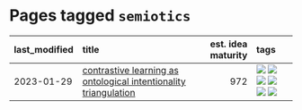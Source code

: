 # Pages tagged `semiotics`

|last_modified|title|est. idea maturity|tags
|:---|:---|---:|:---|
|2023-01-29|[contrastive learning as ontological intentionality triangulation](../contrastive_learning_as_ontological_intentionality_triangulation.md)|972|[![](https://img.shields.io/badge/tag-meta-1eefac)](../tags/meta.md) [![](https://img.shields.io/badge/tag-philosophy-35b163)](../tags/philosophy.md) [![](https://img.shields.io/badge/tag-semiotics-2229ca)](../tags/semiotics.md) [![](https://img.shields.io/badge/tag-synesthesia-3b815)](../tags/synesthesia.md) [![](https://img.shields.io/badge/tag-theory-3b18a)](../tags/theory.md) [![](https://img.shields.io/badge/tag-wip-c6963e)](../tags/wip.md)|